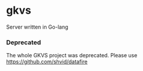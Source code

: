 # gkvs
Server written in Go-lang

### Deprecated

The whole GKVS project was deprecated.
Please use https://github.com/shvid/datafire
